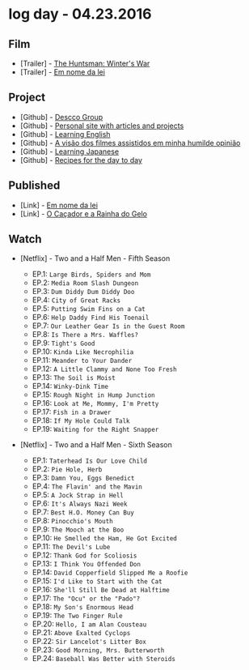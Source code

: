 # log day - 04.23.2016

## Film

- \[Trailer\] - [The Huntsman: Winter's War](https://youtu.be/cDujY69FPWg)
- \[Trailer\] - [Em nome da lei](https://youtu.be/7i9zhlC-0wk)


## Project

- \[Github\] - [Descco Group](https://github.com/headquarters-solutions/descco.github.io)
- \[Github\] - [Personal site with articles and projects](https://github.com/headquarters-solutions/hemersonvianna.github.io) 
- \[Github\] - [Learning English](https://github.com/headquarters-solutions/donotgiveup.github.io)
- \[Github\] - [A visão dos filmes assistidos em minha humilde opinião](https://github.com/headquarters-solutions/imhomovies.github.io)
- \[Github\] - [Learning Japanese](https://github.com/headquarters-solutions/nihongobenkyou.github.io)
- \[Github\] - [Recipes for the day to day](https://github.com/headquarters-solutions/saborinstintivo.github.io)


## Published 

- \[Link\] - [Em nome da lei](http://imhomovies.com.br/opinions/em-cartaz/em-nome-da-lei/)
- \[Link\] - [O Caçador e a Rainha do Gelo](http://imhomovies.com.br/opinions/em-cartaz/the-huntsman-winters-war/)


## Watch

- \[Netflix\] - Two and a Half Men - Fifth Season
  - EP.1: `Large Birds, Spiders and Mom`
  - EP.2: `Media Room Slash Dungeon`
  - EP.3: `Dum Diddy Dum Diddy Doo`
  - EP.4: `City of Great Racks`
  - EP.5: `Putting Swim Fins on a Cat`
  - EP.6: `Help Daddy Find His Toenail`
  - EP.7: `Our Leather Gear Is in the Guest Room`
  - EP.8: `Is There a Mrs. Waffles?`
  - EP.9: `Tight's Good`
  - EP.10: `Kinda Like Necrophilia`
  - EP.11: `Meander to Your Dander`
  - EP.12: `A Little Clammy and None Too Fresh`
  - EP.13: `The Soil is Moist`
  - EP.14: `Winky-Dink Time`
  - EP.15: `Rough Night in Hump Junction`
  - EP.16: `Look at Me, Mommy, I'm Pretty`
  - EP.17: `Fish in a Drawer`
  - EP.18: `If My Hole Could Talk`
  - EP.19: `Waiting for the Right Snapper`

- \[Netflix\] - Two and a Half Men - Sixth Season
  - EP.1: `Taterhead Is Our Love Child`
  - EP.2: `Pie Hole, Herb`
  - EP.3: `Damn You, Eggs Benedict`
  - EP.4: `The Flavin' and the Mavin`
  - EP.5: `A Jock Strap in Hell`
  - EP.6: `It's Always Nazi Week`
  - EP.7: `Best H.O. Money Can Buy`
  - EP.8: `Pinocchio's Mouth`
  - EP.9: `The Mooch at the Boo`
  - EP.10: `He Smelled the Ham, He Got Excited`
  - EP.11: `The Devil's Lube`
  - EP.12: `Thank God for Scoliosis`
  - EP.13: `I Think You Offended Don`
  - EP.14: `David Copperfield Slipped Me a Roofie`
  - EP.15: `I'd Like to Start with the Cat`
  - EP.16: `She'll Still Be Dead at Halftime`
  - EP.17: `The "Ocu" or the "Pado"?`
  - EP.18: `My Son's Enormous Head`
  - EP.19: `The Two Finger Rule`
  - EP.20: `Hello, I am Alan Cousteau`
  - EP.21: `Above Exalted Cyclops`
  - EP.22: `Sir Lancelot's Litter Box`
  - EP.23: `Good Morning, Mrs. Butterworth`
  - EP.24: `Baseball Was Better with Steroids`
